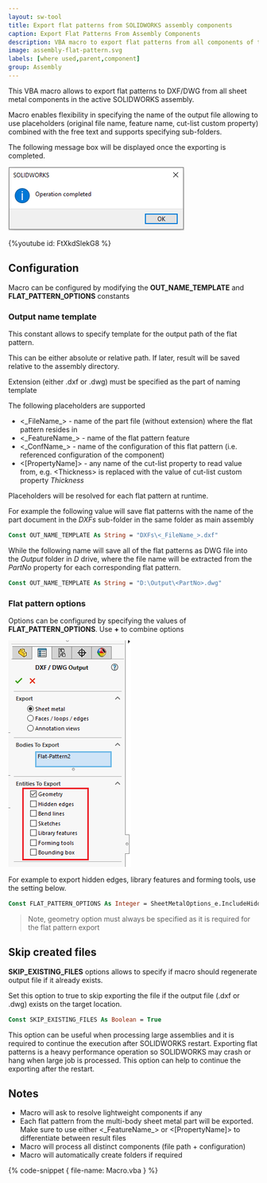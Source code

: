 ```yaml
---
layout: sw-tool
title: Export flat patterns from SOLIDWORKS assembly components
caption: Export Flat Patterns From Assembly Components
description: VBA macro to export flat patterns from all components of the active assembly
image: assembly-flat-pattern.svg
labels: [where used,parent,component]
group: Assembly
---
```

This VBA macro allows to export flat patterns to DXF/DWG from all sheet metal components in the active SOLIDWORKS assembly.

Macro enables flexibility in specifying the name of the output file allowing to use placeholders (original file name, feature name, cut-list custom property) combined with the free text and supports specifying sub-folders.

The following message box will be displayed once the exporting is completed.

![Message box displayed when exporting is completed](operation-completed.png)

{%youtube id: FtXkdSlekG8 %}

## Configuration

Macro can be configured by modifying the **OUT_NAME_TEMPLATE** and **FLAT_PATTERN_OPTIONS** constants

### Output name template

This constant allows to specify template for the output path of the flat pattern.

This can be either absolute or relative path. If later, result will be saved relative to the assembly directory.

Extension (either .dxf or .dwg) must be specified as the part of naming template

The following placeholders are supported

* <\_FileName\_> - name of the part file (without extension) where the flat pattern resides in
* <\_FeatureName\_> - name of the flat pattern feature
* <\_ConfName\_> - name of the configuration of this flat pattern (i.e. referenced configuration of the component)
* <[PropertyName]> - any name of the cut-list property to read value from, e.g. \<Thickness\> is replaced with the value of cut-list custom property *Thickness*

Placeholders will be resolved for each flat pattern at runtime.

For example the following value will save flat patterns with the name of the part document in the *DXFs* sub-folder in the same folder as main assembly

~~~ vb
Const OUT_NAME_TEMPLATE As String = "DXFs\<_FileName_>.dxf"
~~~

While the following name will save all of the flat patterns as DWG file into the *Output* folder in *D* drive, where the file name will be extracted from the *PartNo* property for each corresponding flat pattern.

~~~ vb
Const OUT_NAME_TEMPLATE As String = "D:\Output\<PartNo>.dwg"
~~~

### Flat pattern options

Options can be configured by specifying the values of **FLAT_PATTERN_OPTIONS**. Use **+** to combine options

![Flat pattern export options](flat-pattern-export-options.png)

For example to export hidden edges, library features and forming tools, use the setting below.

~~~ vb
Const FLAT_PATTERN_OPTIONS As Integer = SheetMetalOptions_e.IncludeHiddenEdges + SheetMetalOptions_e.ExportLibraryFeatures + SheetMetalOptions_e.ExportFormingTools
~~~

> Note, geometry option must always be specified as it is required for the flat pattern export

## Skip created files

**SKIP_EXISTING_FILES** options allows to specify if macro should regenerate output file if it already exists.

Set this option to true to skip exporting the file if the output file (.dxf or .dwg) exists on the target location.

~~~ vb
Const SKIP_EXISTING_FILES As Boolean = True
~~~

This option can be useful when processing large assemblies and it is required to continue the execution after SOLIDWORKS restart. Exporting flat patterns is a heavy performance operation so SOLIDWORKS may crash or hang when large job is processed. This option can help to continue the exporting after the restart.

## Notes

* Macro will ask to resolve lightweight components if any
* Each flat pattern from the multi-body sheet metal part will be exported. Make sure to use either <\_FeatureName\_> or <[PropertyName]> to differentiate between result files
* Macro will process all distinct components (file path + configuration)
* Macro will automatically create folders if required

{% code-snippet { file-name: Macro.vba } %}
